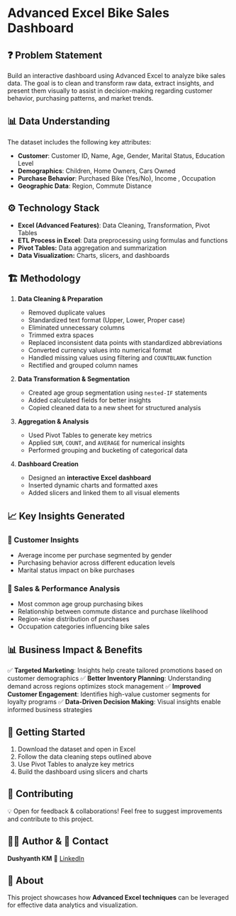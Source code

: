 # Advanced Excel Bike Sales Dashboard

## ❓ Problem Statement
Build an interactive dashboard using Advanced Excel to analyze bike sales data. The goal is to clean and transform raw data, extract insights, and present them visually to assist in decision-making regarding customer behavior, purchasing patterns, and market trends.

## 📊 Data Understanding
The dataset includes the following key attributes:
- **Customer**: Customer ID, Name, Age, Gender, Marital Status, Education Level
- **Demographics**: Children, Home Owners, Cars Owned
- **Purchase Behavior**: Purchased Bike (Yes/No), Income , Occupation
- **Geographic Data**: Region, Commute Distance

## ⚙️ Technology Stack
- **Excel (Advanced Features)**: Data Cleaning, Transformation, Pivot Tables
- **ETL Process in Excel**: Data preprocessing using formulas and functions
- **Pivot Tables:** Data aggregation and summarization
- **Data Visualization:** Charts, slicers, and dashboards

## 🏗️ Methodology
1. **Data Cleaning & Preparation**
   - Removed duplicate values
   - Standardized text format (Upper, Lower, Proper case)
   - Eliminated unnecessary columns
   - Trimmed extra spaces
   - Replaced inconsistent data points with standardized abbreviations
   - Converted currency values into numerical format
   - Handled missing values using filtering and `COUNTBLANK` function
   - Rectified and grouped column names
   
2. **Data Transformation & Segmentation**
   - Created age group segmentation using `nested-IF` statements
   - Added calculated fields for better insights
   - Copied cleaned data to a new sheet for structured analysis
   
3. **Aggregation & Analysis**
   - Used Pivot Tables to generate key metrics
   - Applied `SUM`, `COUNT`, and `AVERAGE` for numerical insights
   - Performed grouping and bucketing of categorical data
   
4. **Dashboard Creation**
   - Designed an **interactive Excel dashboard**
   - Inserted dynamic charts and formatted axes
   - Added slicers and linked them to all visual elements
   
## 📈 Key Insights Generated
### 🔹 Customer Insights
- Average income per purchase segmented by gender
- Purchasing behavior across different education levels
- Marital status impact on bike purchases

### 🔹 Sales & Performance Analysis
- Most common age group purchasing bikes
- Relationship between commute distance and purchase likelihood
- Region-wise distribution of purchases
- Occupation categories influencing bike sales

## 📊 Business Impact & Benefits
✅ **Targeted Marketing**: Insights help create tailored promotions based on customer demographics
✅ **Better Inventory Planning**: Understanding demand across regions optimizes stock management
✅ **Improved Customer Engagement**: Identifies high-value customer segments for loyalty programs
✅ **Data-Driven Decision Making**: Visual insights enable informed business strategies

## 🚀 Getting Started
1. Download the dataset and open in Excel
2. Follow the data cleaning steps outlined above
3. Use Pivot Tables to analyze key metrics
4. Build the dashboard using slicers and charts

## 🤝 Contributing
💡 Open for feedback & collaborations! Feel free to suggest improvements and contribute to this project.

## 👨‍💻 Author & 📌 Contact
**Dushyanth KM** 🔗 [LinkedIn](https://www.linkedin.com/in/dushyanth-km-666660260/)

## 📢 About
This project showcases how **Advanced Excel techniques** can be leveraged for effective data analytics and visualization.

